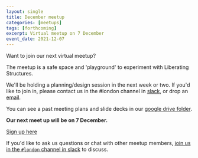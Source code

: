 ```yaml
---
layout: single
title: December meetup
categories: [meetups]
tags: [forthcoming]
excerpt: Virtual meetup on 7 December
event_date: 2021-12-07
---
```


Want to join our next virtual meetup?

The meetup is a safe space and 'playground' to experiment with Liberating Structures.

We'll be holding a planning/design session in the next week or two. If you'd like to join in, please contact us in the #london channel in [slack](/slack), or drop an [email](/about/#contact-us).

You can see a past meeting plans and slide decks in our [google drive folder](https://drive.google.com/drive/u/0/folders/17_KHIdZ4-AV-q95-osB7qXJNs3cvYCM-).

**Our next meet up will be on 7 December.**

[Sign up here](https://www.eventbrite.com/e/liberating-structures-uk-virtual-meetup-tickets-214626091417)

If you'd like to ask us questions or chat with other meetup members, [join us in the `#london` channel in slack](/slack) to discuss.
